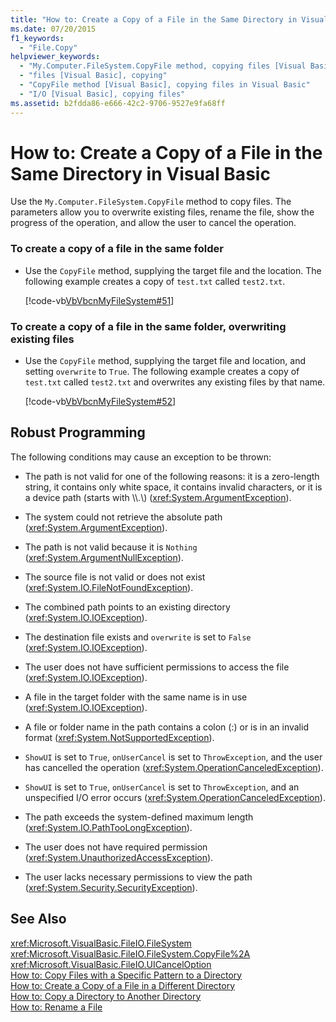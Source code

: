 ```yaml
---
title: "How to: Create a Copy of a File in the Same Directory in Visual Basic"
ms.date: 07/20/2015
f1_keywords: 
  - "File.Copy"
helpviewer_keywords: 
  - "My.Computer.FileSystem.CopyFile method, copying files [Visual Basic]"
  - "files [Visual Basic], copying"
  - "CopyFile method [Visual Basic], copying files in Visual Basic"
  - "I/O [Visual Basic], copying files"
ms.assetid: b2fdda86-e666-42c2-9706-9527e9fa68ff
---
```

# How to: Create a Copy of a File in the Same Directory in Visual Basic
Use the `My.Computer.FileSystem.CopyFile` method to copy files. The parameters allow you to overwrite existing files, rename the file, show the progress of the operation, and allow the user to cancel the operation.  
  
### To create a copy of a file in the same folder  
  
- Use the `CopyFile` method, supplying the target file and the location. The following example creates a copy of `test.txt` called `test2.txt`.  
  
   [!code-vb[VbVbcnMyFileSystem#51](../../../../visual-basic/developing-apps/programming/drives-directories-files/codesnippet/VisualBasic/how-to-create-a-copy-of-a-file-in-the-same-directory_1.vb)]  
  
### To create a copy of a file in the same folder, overwriting existing files  
  
- Use the `CopyFile` method, supplying the target file and location, and setting `overwrite` to `True`. The following example creates a copy of `test.txt` called `test2.txt` and overwrites any existing files by that name.  
  
   [!code-vb[VbVbcnMyFileSystem#52](../../../../visual-basic/developing-apps/programming/drives-directories-files/codesnippet/VisualBasic/how-to-create-a-copy-of-a-file-in-the-same-directory_2.vb)]  
  
## Robust Programming  
 The following conditions may cause an exception to be thrown:  
  
- The path is not valid for one of the following reasons: it is a zero-length string, it contains only white space, it contains invalid characters, or it is a device path (starts with \\\\.\\) (<xref:System.ArgumentException>).  
  
- The system could not retrieve the absolute path (<xref:System.ArgumentException>).  
  
- The path is not valid because it is `Nothing` (<xref:System.ArgumentNullException>).  
  
- The source file is not valid or does not exist (<xref:System.IO.FileNotFoundException>).  
  
- The combined path points to an existing directory (<xref:System.IO.IOException>).  
  
- The destination file exists and `overwrite` is set to `False` (<xref:System.IO.IOException>).  
  
- The user does not have sufficient permissions to access the file (<xref:System.IO.IOException>).  
  
- A file in the target folder with the same name is in use (<xref:System.IO.IOException>).  
  
- A file or folder name in the path contains a colon (:) or is in an invalid format (<xref:System.NotSupportedException>).  
  
- `ShowUI` is set to `True`, `onUserCancel` is set to `ThrowException`, and the user has cancelled the operation (<xref:System.OperationCanceledException>).  
  
- `ShowUI` is set to `True`, `onUserCancel` is set to `ThrowException`, and an unspecified I/O error occurs (<xref:System.OperationCanceledException>).  
  
- The path exceeds the system-defined maximum length (<xref:System.IO.PathTooLongException>).  
  
- The user does not have required permission (<xref:System.UnauthorizedAccessException>).  
  
- The user lacks necessary permissions to view the path (<xref:System.Security.SecurityException>).  
  
## See Also  
 <xref:Microsoft.VisualBasic.FileIO.FileSystem>  
 <xref:Microsoft.VisualBasic.FileIO.FileSystem.CopyFile%2A>  
 <xref:Microsoft.VisualBasic.FileIO.UICancelOption>  
 [How to: Copy Files with a Specific Pattern to a Directory](../../../../visual-basic/developing-apps/programming/drives-directories-files/how-to-copy-files-with-a-specific-pattern-to-a-directory.md)  
 [How to: Create a Copy of a File in a Different Directory](../../../../visual-basic/developing-apps/programming/drives-directories-files/how-to-create-a-copy-of-a-file-in-a-different-directory.md)  
 [How to: Copy a Directory to Another Directory](../../../../visual-basic/developing-apps/programming/drives-directories-files/how-to-copy-a-directory-to-another-directory.md)  
 [How to: Rename a File](../../../../visual-basic/developing-apps/programming/drives-directories-files/how-to-rename-a-file.md)
